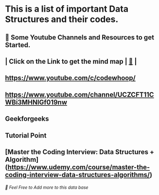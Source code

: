 # This is a list of important Data Structures and their codes.

## :memo: Some Youtube Channels and Resources to get Started.

## | Click on the Link to get the mind map | [:link:][Data Structure Mind Map] |
[Data Structure Mind Map]:https://coggle.it/diagram/W5E5tqYlrXvFJPsq/t/master-the-interview-click-here-for-course-link


## https://www.youtube.com/c/codewhoop/
## https://www.youtube.com/channel/UCZCFT11CWBi3MHNlGf019nw
## Geekforgeeks
## Tutorial Point
## [Master the Coding Interview: Data Structures + Algorithm] (https://www.udemy.com/course/master-the-coding-interview-data-structures-algorithms/)





###### :memo: Feel Free to Add more to this data base
